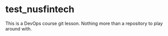 # test_nusfintech
This is a DevOps course git lesson. Nothing more than a repository to play around with.
